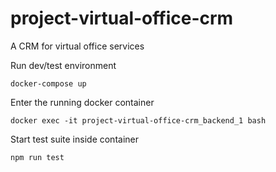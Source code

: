 # project-virtual-office-crm
A CRM for virtual office services

Run dev/test environment

```
docker-compose up
```

Enter the running docker container

```
docker exec -it project-virtual-office-crm_backend_1 bash
```

Start test suite inside container

```
npm run test
```
